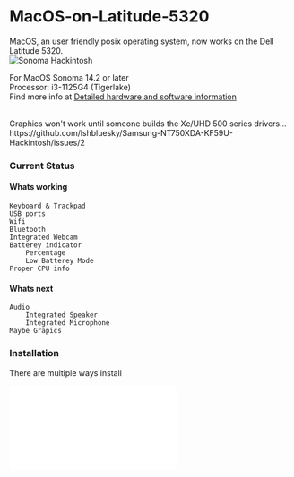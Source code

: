 # MacOS-on-Latitude-5320
MacOS, an user friendly posix operating system, now works on the Dell Latitude 5320. <br>
![Sonoma Hackintosh](https://github.com/JustinJiangNext/MacOS-on-Latitude-5320/assets/101434885/28ce9404-14a9-44b5-88ed-97305de2734f)

For MacOS Sonoma 14.2 or later<br>
Processor: i3-1125G4 (Tigerlake)<br>
Find more info at [Detailed hardware and software information](SPECIFICATIONS.md)

<br>
Graphics won't work until someone builds the Xe/UHD 500 series drivers...<br>
https://github.com/lshbluesky/Samsung-NT750XDA-KF59U-Hackintosh/issues/2

<h3>Current Status</h3>
<h4>Whats working</h4>

```
Keyboard & Trackpad
USB ports
Wifi
Bluetooth
Integrated Webcam
Batterey indicator
    Percentage 
    Low Batterey Mode
Proper CPU info

```

<h4>Whats next</h4>

```
Audio 
    Integrated Speaker
    Integrated Microphone
Maybe Grapics
```

<h3>Installation</h3>
There are multiple ways install<br>

![Installation Guide](installation.md)
